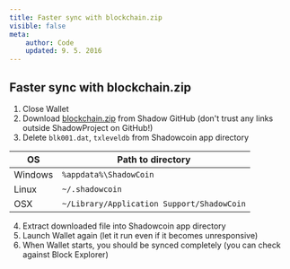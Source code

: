 ```yaml
---
title: Faster sync with blockchain.zip
visible: false
meta:
    author: Code
    updated: 9. 5. 2016
---
```


## Faster sync with blockchain.zip

1. Close Wallet
2. Download [blockchain.zip](https://github.com/ShadowProject/blockchain/releases/download/latest/blockchain.zip) from Shadow GitHub (don't trust any links outside ShadowProject on GitHub!)
3. Delete ```blk001.dat```, ```txleveldb``` from Shadowcoin app directory

| OS | Path to directory |
| ------ | ------ |
| Windows | ```%appdata%\ShadowCoin``` |
| Linux | ```~/.shadowcoin``` |
| OSX | ```~/Library/Application Support/ShadowCoin``` |

4. Extract downloaded file into Shadowcoin app directory
5. Launch Wallet again (let it run even if it becomes unresponsive)
6. When Wallet starts, you should be synced completely (you can check against Block Explorer)